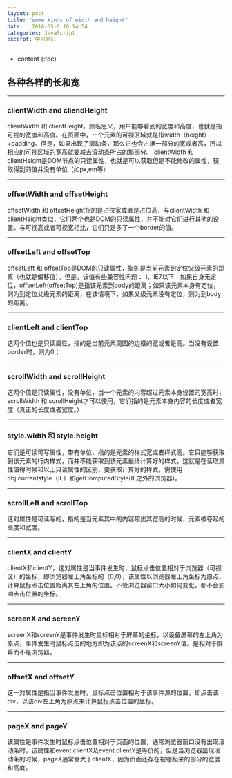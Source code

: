 ```yaml
---
layout: post
title: "some kinds of width and height"
date:   2016-05-6 10:14:54
categories: JavaScript
excerpt: 学习笔记
---
```


* content
{:toc}

## 各种各样的长和宽

---

### clientWidth and cliendHeight

clientWidth 和 clientHeight，顾名思义，用户能够看到的宽度和高度，也就是指可视的宽度和高度。在页面中，一个元素的可视区域就是指width（height）+padding。但是，如果出现了滚动条，那么它也会占据一部分的宽或者高，所以相应的可视区域的宽高就要减去滚动条所占的那部分。
clientWidth 和 clientHeight是DOM节点的只读属性，也就是可以获取但是不能修改的属性，获取得到的值并没有单位（如px,em等）

---

### offsetWidth and offsetHeight

offsetWidth 和 offsetHeight指的是占位宽或者是占位高，与clientWidth 和 clientHeight类似，它们两个也是DOM的只读属性，并不能对它们进行其他的设置。与可视高或者可视宽相比，它们只是多了一个border的值。

---

### offsetLeft and offsetTop

offsetLeft 和 offsetTop是DOM的只读属性，指的是当前元素到定位父级元素的距离（也就是偏移值）。但是，该值有些兼容性问题：
1、IE7以下：如果自身无定位，offsetLeft(offsetTop)是指该元素到body的距离；如果该元素本身有定位，则为到定位父级元素的距离，在该情境下，如果父级元素没有定位，则为到body的距离。

---

### clientLeft and clientTop

这两个值也是只读属性，指的是当前元素周围的边框的宽或者是高。当没有设置border时，则为0；

---

### scrollWidth and scrollHeight

这两个值是只读属性，没有单位，当一个元素的内容超过元素本身设置的宽高时，scrollWidth 和 scrollHeight才可以使用，它们指的是元素本身内容的长度或者宽度（真正的长度或者宽度。）

---

### style.width 和 style.height

它们是可读可写属性，带有单位，指的是元素的样式宽或者样式高。它只能够获取到该元素的行内样式，而并不能获取到该元素最终计算好的样式，这就是在读取属性值得时候和以上只读属性的区别，要获取计算好的样式，需使用obj.currentstyle（IE）和getComputedStyle(IE之外的浏览器)。

---

### scrollLeft and scrollTop

这对属性是可读写的，指的是当元素其中的内容超出其宽高的时候，元素被卷起的高度和宽度。

---

### clientX and clientY

clientX和clientY，这对属性是当事件发生时，鼠标点击位置相对于浏览器（可视区）的坐标，即浏览器左上角坐标的（0,0），该属性以浏览器左上角坐标为原点，计算鼠标点击位置距离其左上角的位置。不管浏览器窗口大小如何变化，都不会影响点击位置的坐标。

---

### screenX and screenY

screenX和screenY是事件发生时鼠标相对于屏幕的坐标，以设备屏幕的左上角为原点，事件发生时鼠标点击的地方即为该点的screenX和screenY值。是相对于屏幕而不是浏览器。

---

### offsetX and offsetY

这一对属性是指当事件发生时，鼠标点击位置相对于该事件源的位置，即点击该div，以该div左上角为原点来计算鼠标点击位置的坐标。

---

### pageX and pageY

该属性是事件发生时鼠标点击位置相对于页面的位置，通常浏览器窗口没有出现滚动条时，该属性和event.clientX及event.clientY是等价的，但是当浏览器出现滚动条的时候，pageX通常会大于clientX，因为页面还存在被卷起来的部分的宽度和高度。

